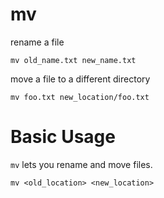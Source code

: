 # mv

rename a file

    mv old_name.txt new_name.txt

move a file to a different directory

    mv foo.txt new_location/foo.txt


# Basic Usage

`mv` lets you rename and move files.

    mv <old_location> <new_location>
